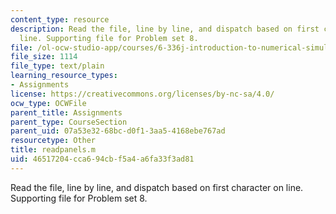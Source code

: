 ```yaml
---
content_type: resource
description: Read the file, line by line, and dispatch based on first character on
  line. Supporting file for Problem set 8.
file: /ol-ocw-studio-app/courses/6-336j-introduction-to-numerical-simulation-sma-5211-fall-2003/46517204cca694cbf5a4a6fa33f3ad81_readpanels.m
file_size: 1114
file_type: text/plain
learning_resource_types:
- Assignments
license: https://creativecommons.org/licenses/by-nc-sa/4.0/
ocw_type: OCWFile
parent_title: Assignments
parent_type: CourseSection
parent_uid: 07a53e32-68bc-d0f1-3aa5-4168ebe767ad
resourcetype: Other
title: readpanels.m
uid: 46517204-cca6-94cb-f5a4-a6fa33f3ad81
---
```

Read the file, line by line, and dispatch based on first character on line. Supporting file for Problem set 8.